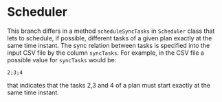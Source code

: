 # Scheduler

This branch differs in a method ```scheduleSyncTasks``` in ```Scheduler``` class that lets to schedule, if possible, different tasks of a given plan exactly at the same time instant. The sync relation between tasks is specified into the input CSV file by the column ```syncTasks```. For example, in the CSV file a possible value for ```syncTasks``` would be:

``` 2;3;4 ```

that indicates that the tasks 2,3 and 4 of a plan must start exactly at the same time instant.